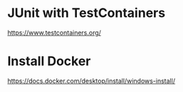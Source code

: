 # JUnit with TestContainers
https://www.testcontainers.org/
# Install Docker
https://docs.docker.com/desktop/install/windows-install/
